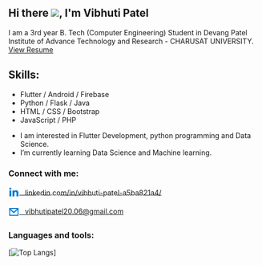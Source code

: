 ## Hi there <img src="https://media.tenor.com/images/2a487a6d1e796878bd8e7b472b5981cc/tenor.gif" height="20"></img>, I'm  Vibhuti Patel
<!-- ![](https://image.freepik.com/free-vector/programmer-decorative-illustration-isometric-design_23-2148250395.jpg) -->

I am a 3rd year B. Tech (Computer Engineering) Student in Devang Patel Institute of Advance Technology and Research - CHARUSAT UNIVERSITY. <a href="https://drive.google.com/file/d/1Fy4yE2OqpCJKfuD-XCYIiJmTFpKmfUC5/view?usp=sharing"> View Resume</a>

## Skills:
* Flutter / Android / Firebase
* Python / Flask / Java
* HTML / CSS / Bootstrap 
* JavaScript / PHP 

+ I am interested in Flutter Development, python programming and Data Science. 
+ I’m currently learning Data Science and Machine learning.

### Connect with me:

<a href="linkedin.com/in/vibhuti-patel-a5ba821a4/" style="line-height:22px;vertical-align:middle"><img style="vertical-align:middle;display:inline-block" src='linkin.svg' alt='linkedin' width='22' height='22'> <span style="line-height:25px;vertical-align:middle;"> &ensp;linkedin.com/in/vibhuti-patel-a5ba821a4/</span></a>

<a href="" style="line-height:22px;vertical-align:middle"><img style="vertical-align:middle;display:inline-block" src='mailb.svg' alt='email' height='22' width='22'> <span style="line-height:25px;vertical-align:middle;"> &ensp;vibhutipatel20.06@gmail.com</span></a>

### Languages and tools:

[![Top Langs](https://github-readme-stats.vercel.app/api/top-langs/?username=vibhutipatel222&theme=tokyonight)]

<!--

https://icons.iconarchive.com/icons/cornmanthe3rd/metronome/256/Communication-email-blue-icon.png
![GitHub stats](https://github-readme-stats.vercel.app/api?username=vibhutipatel222&show_icons=true)  


![GitHub Activity Graph](https://activity-graph.herokuapp.com/graph?username=vibhutipatel222)  



-->
